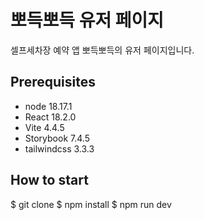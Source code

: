 # 뽀득뽀득 유저 페이지

셀프세차장 예약 앱 뽀득뽀득의 유저 페이지입니다.

## Prerequisites

- node 18.17.1
- React 18.2.0
- Vite 4.4.5
- Storybook 7.4.5
- tailwindcss 3.3.3

## How to start

$ git clone
$ npm install
$ npm run dev

